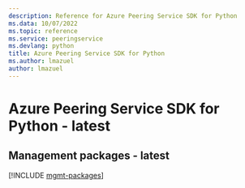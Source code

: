 ```yaml
---
description: Reference for Azure Peering Service SDK for Python
ms.data: 10/07/2022
ms.topic: reference
ms.service: peeringservice
ms.devlang: python
title: Azure Peering Service SDK for Python
ms.author: lmazuel
author: lmazuel
---
```

# Azure Peering Service SDK for Python - latest

## Management packages - latest
[!INCLUDE [mgmt-packages](peering-service-mgmt-index.md)]